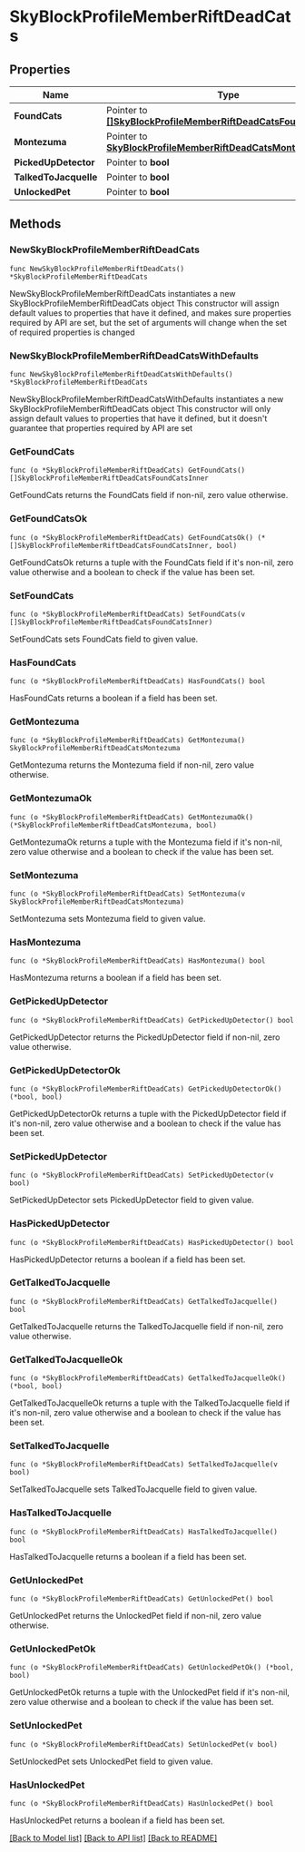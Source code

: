 # SkyBlockProfileMemberRiftDeadCats

## Properties

Name | Type | Description | Notes
------------ | ------------- | ------------- | -------------
**FoundCats** | Pointer to [**[]SkyBlockProfileMemberRiftDeadCatsFoundCatsInner**](SkyBlockProfileMemberRiftDeadCatsFoundCatsInner.md) |  | [optional] 
**Montezuma** | Pointer to [**SkyBlockProfileMemberRiftDeadCatsMontezuma**](SkyBlockProfileMemberRiftDeadCatsMontezuma.md) |  | [optional] 
**PickedUpDetector** | Pointer to **bool** |  | [optional] 
**TalkedToJacquelle** | Pointer to **bool** |  | [optional] 
**UnlockedPet** | Pointer to **bool** |  | [optional] 

## Methods

### NewSkyBlockProfileMemberRiftDeadCats

`func NewSkyBlockProfileMemberRiftDeadCats() *SkyBlockProfileMemberRiftDeadCats`

NewSkyBlockProfileMemberRiftDeadCats instantiates a new SkyBlockProfileMemberRiftDeadCats object
This constructor will assign default values to properties that have it defined,
and makes sure properties required by API are set, but the set of arguments
will change when the set of required properties is changed

### NewSkyBlockProfileMemberRiftDeadCatsWithDefaults

`func NewSkyBlockProfileMemberRiftDeadCatsWithDefaults() *SkyBlockProfileMemberRiftDeadCats`

NewSkyBlockProfileMemberRiftDeadCatsWithDefaults instantiates a new SkyBlockProfileMemberRiftDeadCats object
This constructor will only assign default values to properties that have it defined,
but it doesn't guarantee that properties required by API are set

### GetFoundCats

`func (o *SkyBlockProfileMemberRiftDeadCats) GetFoundCats() []SkyBlockProfileMemberRiftDeadCatsFoundCatsInner`

GetFoundCats returns the FoundCats field if non-nil, zero value otherwise.

### GetFoundCatsOk

`func (o *SkyBlockProfileMemberRiftDeadCats) GetFoundCatsOk() (*[]SkyBlockProfileMemberRiftDeadCatsFoundCatsInner, bool)`

GetFoundCatsOk returns a tuple with the FoundCats field if it's non-nil, zero value otherwise
and a boolean to check if the value has been set.

### SetFoundCats

`func (o *SkyBlockProfileMemberRiftDeadCats) SetFoundCats(v []SkyBlockProfileMemberRiftDeadCatsFoundCatsInner)`

SetFoundCats sets FoundCats field to given value.

### HasFoundCats

`func (o *SkyBlockProfileMemberRiftDeadCats) HasFoundCats() bool`

HasFoundCats returns a boolean if a field has been set.

### GetMontezuma

`func (o *SkyBlockProfileMemberRiftDeadCats) GetMontezuma() SkyBlockProfileMemberRiftDeadCatsMontezuma`

GetMontezuma returns the Montezuma field if non-nil, zero value otherwise.

### GetMontezumaOk

`func (o *SkyBlockProfileMemberRiftDeadCats) GetMontezumaOk() (*SkyBlockProfileMemberRiftDeadCatsMontezuma, bool)`

GetMontezumaOk returns a tuple with the Montezuma field if it's non-nil, zero value otherwise
and a boolean to check if the value has been set.

### SetMontezuma

`func (o *SkyBlockProfileMemberRiftDeadCats) SetMontezuma(v SkyBlockProfileMemberRiftDeadCatsMontezuma)`

SetMontezuma sets Montezuma field to given value.

### HasMontezuma

`func (o *SkyBlockProfileMemberRiftDeadCats) HasMontezuma() bool`

HasMontezuma returns a boolean if a field has been set.

### GetPickedUpDetector

`func (o *SkyBlockProfileMemberRiftDeadCats) GetPickedUpDetector() bool`

GetPickedUpDetector returns the PickedUpDetector field if non-nil, zero value otherwise.

### GetPickedUpDetectorOk

`func (o *SkyBlockProfileMemberRiftDeadCats) GetPickedUpDetectorOk() (*bool, bool)`

GetPickedUpDetectorOk returns a tuple with the PickedUpDetector field if it's non-nil, zero value otherwise
and a boolean to check if the value has been set.

### SetPickedUpDetector

`func (o *SkyBlockProfileMemberRiftDeadCats) SetPickedUpDetector(v bool)`

SetPickedUpDetector sets PickedUpDetector field to given value.

### HasPickedUpDetector

`func (o *SkyBlockProfileMemberRiftDeadCats) HasPickedUpDetector() bool`

HasPickedUpDetector returns a boolean if a field has been set.

### GetTalkedToJacquelle

`func (o *SkyBlockProfileMemberRiftDeadCats) GetTalkedToJacquelle() bool`

GetTalkedToJacquelle returns the TalkedToJacquelle field if non-nil, zero value otherwise.

### GetTalkedToJacquelleOk

`func (o *SkyBlockProfileMemberRiftDeadCats) GetTalkedToJacquelleOk() (*bool, bool)`

GetTalkedToJacquelleOk returns a tuple with the TalkedToJacquelle field if it's non-nil, zero value otherwise
and a boolean to check if the value has been set.

### SetTalkedToJacquelle

`func (o *SkyBlockProfileMemberRiftDeadCats) SetTalkedToJacquelle(v bool)`

SetTalkedToJacquelle sets TalkedToJacquelle field to given value.

### HasTalkedToJacquelle

`func (o *SkyBlockProfileMemberRiftDeadCats) HasTalkedToJacquelle() bool`

HasTalkedToJacquelle returns a boolean if a field has been set.

### GetUnlockedPet

`func (o *SkyBlockProfileMemberRiftDeadCats) GetUnlockedPet() bool`

GetUnlockedPet returns the UnlockedPet field if non-nil, zero value otherwise.

### GetUnlockedPetOk

`func (o *SkyBlockProfileMemberRiftDeadCats) GetUnlockedPetOk() (*bool, bool)`

GetUnlockedPetOk returns a tuple with the UnlockedPet field if it's non-nil, zero value otherwise
and a boolean to check if the value has been set.

### SetUnlockedPet

`func (o *SkyBlockProfileMemberRiftDeadCats) SetUnlockedPet(v bool)`

SetUnlockedPet sets UnlockedPet field to given value.

### HasUnlockedPet

`func (o *SkyBlockProfileMemberRiftDeadCats) HasUnlockedPet() bool`

HasUnlockedPet returns a boolean if a field has been set.


[[Back to Model list]](../README.md#documentation-for-models) [[Back to API list]](../README.md#documentation-for-api-endpoints) [[Back to README]](../README.md)


